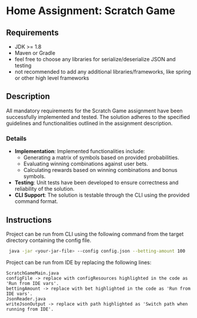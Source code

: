 # Home Assignment: Scratch Game #


## Requirements ##

- JDK >= 1.8
- Maven or Gradle
- feel free to choose any libraries for serialize/deserialize JSON and testing
- not recommended to add any additional libraries/frameworks, like spring or other high level frameworks

## Description ##
All mandatory requirements for the Scratch Game assignment have been successfully implemented and tested. 
The solution adheres to the specified guidelines and functionalities outlined in the assignment description.

### Details
- **Implementation**: Implemented functionalities include:
  - Generating a matrix of symbols based on provided probabilities.
  - Evaluating winning combinations against user bets.
  - Calculating rewards based on winning combinations and bonus symbols.
- **Testing**: Unit tests have been developed to ensure correctness and reliability of the solution.
- **CLI Support**: The solution is testable through the CLI using the provided command format.

## Instructions ##

Project can be run from CLI using the following command from the target directory containing the config file.

```bash
 java -jar <your-jar-file> --config config.json --betting-amount 100
```
Project can be run from IDE by replacing the following lines:
```
ScratchGameMain.java
configFile -> replace with configResources highlighted in the code as 'Run from IDE vars'.
bettingAmount -> replace with bet highlighted in the code as 'Run from IDE vars'.
JsonReader.java
writeJsonOutput -> replace with path highlighted as 'Switch path when running from IDE'. 
```
